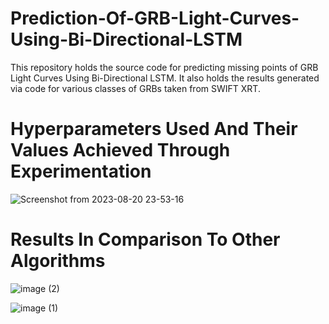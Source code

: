 # Prediction-Of-GRB-Light-Curves-Using-Bi-Directional-LSTM
This repository holds the source code for predicting missing points of GRB Light Curves Using Bi-Directional LSTM. It also holds the results generated via code for various classes of GRBs taken from SWIFT XRT.

# Hyperparameters Used And Their Values Achieved Through Experimentation

![Screenshot from 2023-08-20 23-53-16](https://github.com/AmitShukla2808/Prediction-Of-GRB-Light-Curves-Using-Bi-Directional-LSTM/assets/77337715/473dbba1-851b-4f2f-bff4-75da228d6b02)


# Results In Comparison To Other Algorithms

![image (2)](https://github.com/AmitShukla2808/Prediction-Of-GRB-Light-Curves-Using-Bi-Directional-LSTM/assets/77337715/7c8246e2-2303-4fb2-8ac5-c0637d5a9b3c)

![image (1)](https://github.com/AmitShukla2808/Prediction-Of-GRB-Light-Curves-Using-Bi-Directional-LSTM/assets/77337715/3bb00f8d-38fc-4b14-9847-b93b3096c5b1)
